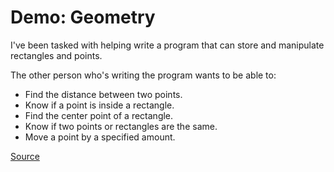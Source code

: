 # Demo: Geometry
I've been tasked with helping write a program that can store and manipulate rectangles and points.

The other person who's writing the program wants to be able to:
* Find the distance between two points.
* Know if a point is inside a rectangle.
* Find the center point of a rectangle.
* Know if two points or rectangles are the same.
* Move a point by a specified amount.

[Source](/demos/geometry.py)
